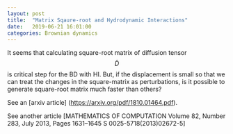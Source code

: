 ```yaml
---
layout: post
title:  "Matrix Sqaure-root and Hydrodynamic Interactions"
date:   2019-06-21 16:01:00
categories: Brownian dynamics
---
```


It seems that calculating square-root matrix of diffusion tensor $$ \tilde{D} $$ is critical step for the BD with HI.
But, if the displacement is small so that we can treat the changes in the square-matrix as perturbations,
is it possible to generate square-root matrix much faster than others? 

See an [arxiv article] (https://arxiv.org/pdf/1810.01464.pdf).

See another article [MATHEMATICS OF COMPUTATION Volume 82, Number 283, July 2013, Pages 1631–1645 S 0025-5718(2013)02672-5]